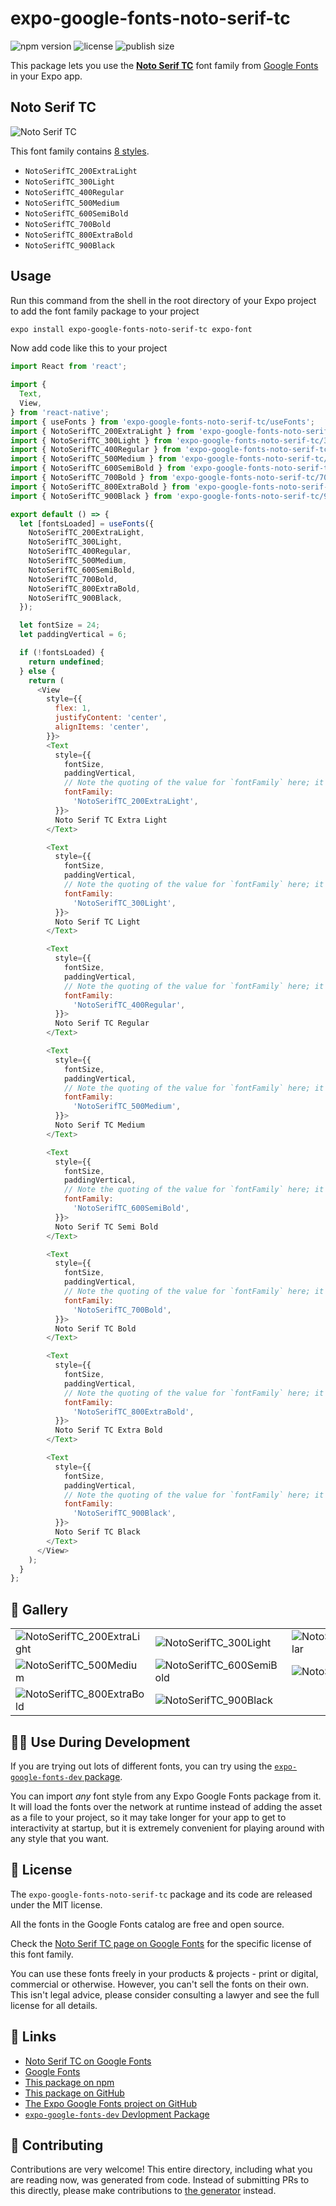 # expo-google-fonts-noto-serif-tc

![npm version](https://flat.badgen.net/npm/v/expo-google-fonts-noto-serif-tc)
![license](https://flat.badgen.net/github/license/expo/google-fonts)
![publish size](https://flat.badgen.net/packagephobia/install/expo-google-fonts-noto-serif-tc)

This package lets you use the [**Noto Serif TC**](https://fonts.google.com/specimen/Noto+Serif+TC) font family from [Google Fonts](https://fonts.google.com/) in your Expo app.

## Noto Serif TC

![Noto Serif TC](./font-family.png)

This font family contains [8 styles](#-gallery).

- `NotoSerifTC_200ExtraLight`
- `NotoSerifTC_300Light`
- `NotoSerifTC_400Regular`
- `NotoSerifTC_500Medium`
- `NotoSerifTC_600SemiBold`
- `NotoSerifTC_700Bold`
- `NotoSerifTC_800ExtraBold`
- `NotoSerifTC_900Black`

## Usage

Run this command from the shell in the root directory of your Expo project to add the font family package to your project
```sh
expo install expo-google-fonts-noto-serif-tc expo-font
```

Now add code like this to your project
```js
import React from 'react';

import {
  Text,
  View,
} from 'react-native';
import { useFonts } from 'expo-google-fonts-noto-serif-tc/useFonts';
import { NotoSerifTC_200ExtraLight } from 'expo-google-fonts-noto-serif-tc/200ExtraLight';
import { NotoSerifTC_300Light } from 'expo-google-fonts-noto-serif-tc/300Light';
import { NotoSerifTC_400Regular } from 'expo-google-fonts-noto-serif-tc/400Regular';
import { NotoSerifTC_500Medium } from 'expo-google-fonts-noto-serif-tc/500Medium';
import { NotoSerifTC_600SemiBold } from 'expo-google-fonts-noto-serif-tc/600SemiBold';
import { NotoSerifTC_700Bold } from 'expo-google-fonts-noto-serif-tc/700Bold';
import { NotoSerifTC_800ExtraBold } from 'expo-google-fonts-noto-serif-tc/800ExtraBold';
import { NotoSerifTC_900Black } from 'expo-google-fonts-noto-serif-tc/900Black';

export default () => {
  let [fontsLoaded] = useFonts({
    NotoSerifTC_200ExtraLight,
    NotoSerifTC_300Light,
    NotoSerifTC_400Regular,
    NotoSerifTC_500Medium,
    NotoSerifTC_600SemiBold,
    NotoSerifTC_700Bold,
    NotoSerifTC_800ExtraBold,
    NotoSerifTC_900Black,
  });

  let fontSize = 24;
  let paddingVertical = 6;

  if (!fontsLoaded) {
    return undefined;
  } else {
    return (
      <View
        style={{
          flex: 1,
          justifyContent: 'center',
          alignItems: 'center',
        }}>
        <Text
          style={{
            fontSize,
            paddingVertical,
            // Note the quoting of the value for `fontFamily` here; it expects a string!
            fontFamily:
              'NotoSerifTC_200ExtraLight',
          }}>
          Noto Serif TC Extra Light
        </Text>

        <Text
          style={{
            fontSize,
            paddingVertical,
            // Note the quoting of the value for `fontFamily` here; it expects a string!
            fontFamily:
              'NotoSerifTC_300Light',
          }}>
          Noto Serif TC Light
        </Text>

        <Text
          style={{
            fontSize,
            paddingVertical,
            // Note the quoting of the value for `fontFamily` here; it expects a string!
            fontFamily:
              'NotoSerifTC_400Regular',
          }}>
          Noto Serif TC Regular
        </Text>

        <Text
          style={{
            fontSize,
            paddingVertical,
            // Note the quoting of the value for `fontFamily` here; it expects a string!
            fontFamily:
              'NotoSerifTC_500Medium',
          }}>
          Noto Serif TC Medium
        </Text>

        <Text
          style={{
            fontSize,
            paddingVertical,
            // Note the quoting of the value for `fontFamily` here; it expects a string!
            fontFamily:
              'NotoSerifTC_600SemiBold',
          }}>
          Noto Serif TC Semi Bold
        </Text>

        <Text
          style={{
            fontSize,
            paddingVertical,
            // Note the quoting of the value for `fontFamily` here; it expects a string!
            fontFamily:
              'NotoSerifTC_700Bold',
          }}>
          Noto Serif TC Bold
        </Text>

        <Text
          style={{
            fontSize,
            paddingVertical,
            // Note the quoting of the value for `fontFamily` here; it expects a string!
            fontFamily:
              'NotoSerifTC_800ExtraBold',
          }}>
          Noto Serif TC Extra Bold
        </Text>

        <Text
          style={{
            fontSize,
            paddingVertical,
            // Note the quoting of the value for `fontFamily` here; it expects a string!
            fontFamily:
              'NotoSerifTC_900Black',
          }}>
          Noto Serif TC Black
        </Text>
      </View>
    );
  }
};

```

## 🔡 Gallery


||||
|-|-|-|
|![NotoSerifTC_200ExtraLight](.//200ExtraLight/NotoSerifTC_200ExtraLight.ttf.png)|![NotoSerifTC_300Light](.//300Light/NotoSerifTC_300Light.ttf.png)|![NotoSerifTC_400Regular](.//400Regular/NotoSerifTC_400Regular.ttf.png)||
|![NotoSerifTC_500Medium](.//500Medium/NotoSerifTC_500Medium.ttf.png)|![NotoSerifTC_600SemiBold](.//600SemiBold/NotoSerifTC_600SemiBold.ttf.png)|![NotoSerifTC_700Bold](.//700Bold/NotoSerifTC_700Bold.ttf.png)||
|![NotoSerifTC_800ExtraBold](.//800ExtraBold/NotoSerifTC_800ExtraBold.ttf.png)|![NotoSerifTC_900Black](.//900Black/NotoSerifTC_900Black.ttf.png)|||


## 👩‍💻 Use During Development

If you are trying out lots of different fonts, you can try using the [`expo-google-fonts-dev` package](https://github.com/freeboub/google-fonts/tree/master/font-packages/dev#readme).

You can import *any* font style from any Expo Google Fonts package from it. It will load the fonts
over the network at runtime instead of adding the asset as a file to your project, so it may take longer
for your app to get to interactivity at startup, but it is extremely convenient
for playing around with any style that you want.

## 📖 License

The `expo-google-fonts-noto-serif-tc` package and its code are released under the MIT license.

All the fonts in the Google Fonts catalog are free and open source.

Check the [Noto Serif TC page on Google Fonts](https://fonts.google.com/specimen/Noto+Serif+TC) for the specific license of this font family.

You can use these fonts freely in your products & projects - print or digital, commercial or otherwise. However, you can't sell the fonts on their own. This isn't legal advice, please consider consulting a lawyer and see the full license for all details.

## 🔗 Links

- [Noto Serif TC on Google Fonts](https://fonts.google.com/specimen/Noto+Serif+TC)
- [Google Fonts](https://fonts.google.com/)
- [This package on npm](https://www.npmjs.com/package/expo-google-fonts-noto-serif-tc)
- [This package on GitHub](https://github.com/freeboub/google-fonts/tree/master/font-packages/noto-serif-tc)
- [The Expo Google Fonts project on GitHub](https://github.com/freeboub/google-fonts)
- [`expo-google-fonts-dev` Devlopment Package](https://github.com/freeboub/google-fonts/tree/master/font-packages/dev)

## 🤝 Contributing

Contributions are very welcome! This entire directory, including what you are reading now, was generated from code. Instead of submitting PRs to this directly, please make contributions to [the generator](https://github.com/freeboub/google-fonts/tree/master/packages/generator) instead.

